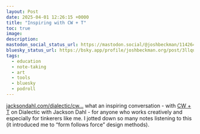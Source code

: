 ```yaml
---
layout: Post
date: 2025-04-01 12:26:15 +0000
title: "Inspiring with CW + T"
toc: true
image: 
description: 
mastodon_social_status_url: https://mastodon.social/@joshbeckman/114264628199916525
bluesky_status_url: https://bsky.app/profile/joshbeckman.org/post/3llqumdprvk25
tags:
  - education
  - note-taking
  - art
  - tools
  - bluesky
  - podroll
---
```


[jacksondahl.com/dialectic/cw...](https://jacksondahl.com/dialectic/cwandt) what an inspiring conversation - with [CW + T](https://www.joshbeckman.org/notes/cwt) on Dialectic with Jackson Dahl - for anyone who works creatively and especially for tinkerers like me. I jotted down so many notes listening to this (it introduced me to “form follows force” design methods).
